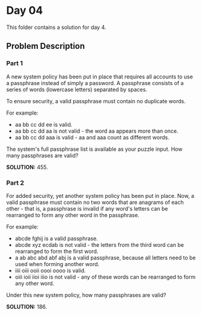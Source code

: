 # Day 04

This folder contains a solution for day 4.

## Problem Description

### Part 1

A new system policy has been put in place that requires all accounts to use a passphrase instead of simply a password. A passphrase consists of a series of words (lowercase letters) separated by spaces.

To ensure security, a valid passphrase must contain no duplicate words.

For example:

  * aa bb cc dd ee is valid.
  * aa bb cc dd aa is not valid - the word aa appears more than once.
  * aa bb cc dd aaa is valid - aa and aaa count as different words.

The system's full passphrase list is available as your puzzle input. How many passphrases are valid?

**SOLUTION:** 455.

### Part 2

For added security, yet another system policy has been put in place. Now, a valid passphrase must contain no two words that are anagrams of each other - that is, a passphrase is invalid if any word's letters can be rearranged to form any other word in the passphrase.

For example:

  * abcde fghij is a valid passphrase.
  * abcde xyz ecdab is not valid - the letters from the third word can be rearranged to form the first word.
  * a ab abc abd abf abj is a valid passphrase, because all letters need to be used when forming another word.
  * iiii oiii ooii oooi oooo is valid.
  * oiii ioii iioi iiio is not valid - any of these words can be rearranged to form any other word.

Under this new system policy, how many passphrases are valid?

**SOLUTION:** 186.
